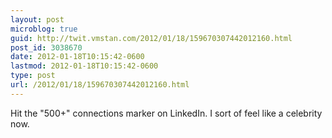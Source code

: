 ```yaml
---
layout: post
microblog: true
guid: http://twit.vmstan.com/2012/01/18/159670307442012160.html
post_id: 3038670
date: 2012-01-18T10:15:42-0600
lastmod: 2012-01-18T10:15:42-0600
type: post
url: /2012/01/18/159670307442012160.html
---
```

Hit the "500+" connections marker on LinkedIn. I sort of feel like a celebrity now.
